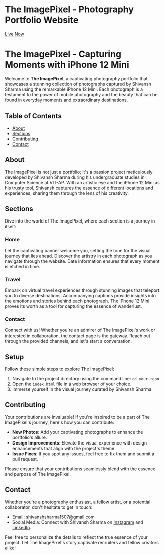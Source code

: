 <h1>The ImagePixel - Photography Portfolio Website</h1>
<a href="https://shivansh1507.github.io/Theimagepixel/" >Live Now </a>

# The ImagePixel - Capturing Moments with iPhone 12 Mini

Welcome to **The ImagePixel**, a captivating photography portfolio that showcases a stunning collection of photographs captured by Shivansh Sharma using the remarkable iPhone 12 Mini. Each photograph is a testament to the power of mobile photography and the beauty that can be found in everyday moments and extraordinary destinations.

## Table of Contents
- [About](#about)
- [Sections](#sections)
- [Contributing](#contributing)
- [Contact](#contact)

## About
The ImagePixel is not just a portfolio; it's a passion project meticulously developed by Shivansh Sharma during his undergraduate studies in Computer Science at VIT-AP. With an artistic eye and the iPhone 12 Mini as his trusty tool, Shivansh captures the essence of different locations and experiences, sharing them through the lens of his creativity.

## Sections
Dive into the world of The ImagePixel, where each section is a journey in itself:

### Home
Let the captivating banner welcome you, setting the tone for the visual journey that lies ahead. Discover the artistry in each photograph as you navigate through the website. Date information ensures that every moment is etched in time.

### Travel
Embark on virtual travel experiences through stunning images that teleport you to diverse destinations. Accompanying captions provide insights into the emotions and stories behind each photograph. The iPhone 12 Mini proves its worth as a tool for capturing the essence of wanderlust.

### Contact
Connect with us! Whether you're an admirer of The ImagePixel's work or interested in collaboration, the contact page is the gateway. Reach out through the provided channels, and let's start a conversation.

## Setup
Follow these simple steps to explore The ImagePixel:

1. Navigate to the project directory using the command line: `cd your-repo`
2. Open the `index.html` file in a web browser of your choice.
3. Immerse yourself in the visual journey curated by Shivansh Sharma.

## Contributing
Your contributions are invaluable! If you're inspired to be a part of The ImagePixel's journey, here's how you can contribute:

- **New Photos**: Add your captivating photographs to enhance the portfolio's allure.
- **Design Improvements**: Elevate the visual experience with design enhancements that align with the project's theme.
- **Issue Fixes**: If you spot any issues, feel free to fix them and submit a pull request.

Please ensure that your contributions seamlessly blend with the essence and purpose of The ImagePixel.

## Contact
Whether you're a photography enthusiast, a fellow artist, or a potential collaborator, don't hesitate to get in touch:

- Email: shivanshsharma1507@gmail.com
- Social Media: Connect with Shivansh Sharma on  [Instagram](https://www.instagram.com/shivanshh_sharmaa/) and [LinkedIn](https://www.linkedin.com/in/shivanshsharma15/).

Feel free to personalize the details to reflect the true essence of your project. Let The ImagePixel's story captivate recruiters and fellow creators alike!

